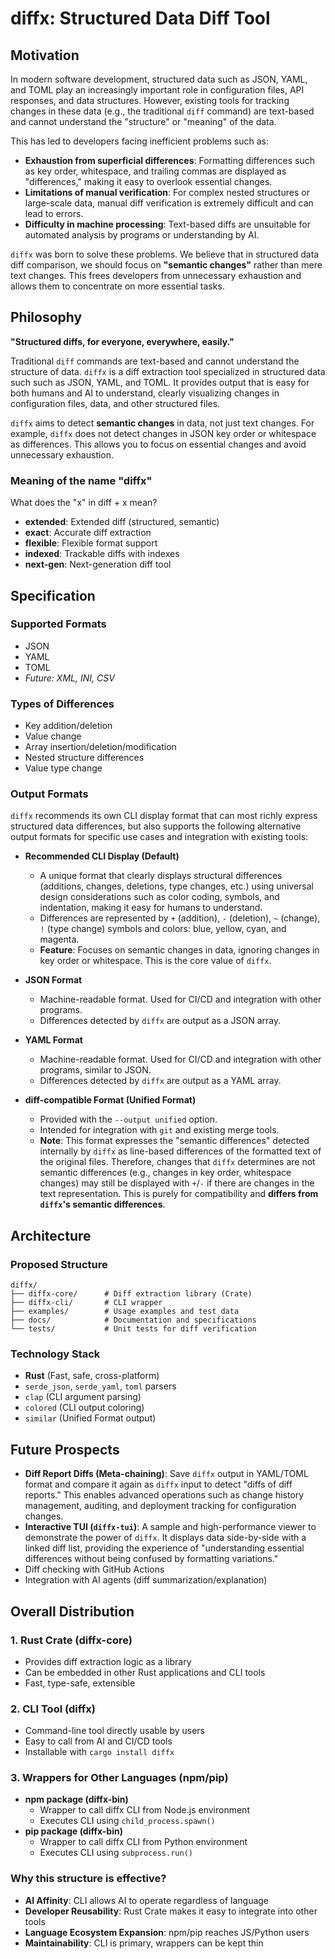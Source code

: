 # diffx: Structured Data Diff Tool

## Motivation

In modern software development, structured data such as JSON, YAML, and TOML play an increasingly important role in configuration files, API responses, and data structures. However, existing tools for tracking changes in these data (e.g., the traditional `diff` command) are text-based and cannot understand the "structure" or "meaning" of the data.

This has led to developers facing inefficient problems such as:

*   **Exhaustion from superficial differences**: Formatting differences such as key order, whitespace, and trailing commas are displayed as "differences," making it easy to overlook essential changes.
*   **Limitations of manual verification**: For complex nested structures or large-scale data, manual diff verification is extremely difficult and can lead to errors.
*   **Difficulty in machine processing**: Text-based diffs are unsuitable for automated analysis by programs or understanding by AI.

`diffx` was born to solve these problems. We believe that in structured data diff comparison, we should focus on **"semantic changes"** rather than mere text changes. This frees developers from unnecessary exhaustion and allows them to concentrate on more essential tasks.

## Philosophy

**"Structured diffs, for everyone, everywhere, easily."**

Traditional `diff` commands are text-based and cannot understand the structure of data. `diffx` is a diff extraction tool specialized in structured data such such as JSON, YAML, and TOML. It provides output that is easy for both humans and AI to understand, clearly visualizing changes in configuration files, data, and other structured files.

`diffx` aims to detect **semantic changes** in data, not just text changes. For example, `diffx` does not detect changes in JSON key order or whitespace as differences. This allows you to focus on essential changes and avoid unnecessary exhaustion.

### Meaning of the name "diffx"
What does the "x" in diff + x mean?

*   **extended**: Extended diff (structured, semantic)
*   **exact**: Accurate diff extraction
*   **flexible**: Flexible format support
*   **indexed**: Trackable diffs with indexes
*   **next-gen**: Next-generation diff tool

## Specification

### Supported Formats
- JSON
- YAML
- TOML
- *Future: XML, INI, CSV*

### Types of Differences
- Key addition/deletion
- Value change
- Array insertion/deletion/modification
- Nested structure differences
- Value type change

### Output Formats
`diffx` recommends its own CLI display format that can most richly express structured data differences, but also supports the following alternative output formats for specific use cases and integration with existing tools:

- **Recommended CLI Display (Default)**
    *   A unique format that clearly displays structural differences (additions, changes, deletions, type changes, etc.) using universal design considerations such as color coding, symbols, and indentation, making it easy for humans to understand.
    *   Differences are represented by `+` (addition), `-` (deletion), `~` (change), `!` (type change) symbols and colors: blue, yellow, cyan, and magenta.
    *   **Feature**: Focuses on semantic changes in data, ignoring changes in key order or whitespace. This is the core value of `diffx`.

- **JSON Format**
    *   Machine-readable format. Used for CI/CD and integration with other programs.
    *   Differences detected by `diffx` are output as a JSON array.

- **YAML Format**
    *   Machine-readable format. Used for CI/CD and integration with other programs, similar to JSON.
    *   Differences detected by `diffx` are output as a YAML array.

- **diff-compatible Format (Unified Format)**
    *   Provided with the `--output unified` option.
    *   Intended for integration with `git` and existing merge tools.
    *   **Note**: This format expresses the "semantic differences" detected internally by `diffx` as line-based differences of the formatted text of the original files. Therefore, changes that `diffx` determines are not semantic differences (e.g., changes in key order, whitespace changes) may still be displayed with `+`/`-` if there are changes in the text representation. This is purely for compatibility and **differs from `diffx`'s semantic differences**.

## Architecture

### Proposed Structure
```
diffx/
├── diffx-core/      # Diff extraction library (Crate)
├── diffx-cli/       # CLI wrapper
├── examples/        # Usage examples and test data
├── docs/            # Documentation and specifications
└── tests/           # Unit tests for diff verification
```

### Technology Stack
- **Rust** (Fast, safe, cross-platform)
- `serde_json`, `serde_yaml`, `toml` parsers
- `clap` (CLI argument parsing)
- `colored` (CLI output coloring)
- `similar` (Unified Format output)

## Future Prospects
- **Diff Report Diffs (Meta-chaining)**: Save `diffx` output in YAML/TOML format and compare it again as `diffx` input to detect "diffs of diff reports." This enables advanced operations such as change history management, auditing, and deployment tracking for configuration changes.
- **Interactive TUI (`diffx-tui`)**: A sample and high-performance viewer to demonstrate the power of `diffx`. It displays data side-by-side with a linked diff list, providing the experience of "understanding essential differences without being confused by formatting variations."
- Diff checking with GitHub Actions
- Integration with AI agents (diff summarization/explanation)

## Overall Distribution

### 1. Rust Crate (diffx-core)
- Provides diff extraction logic as a library
- Can be embedded in other Rust applications and CLI tools
- Fast, type-safe, extensible

### 2. CLI Tool (diffx)
- Command-line tool directly usable by users
- Easy to call from AI and CI/CD tools
- Installable with `cargo install diffx`

### 3. Wrappers for Other Languages (npm/pip)
- **npm package (diffx-bin)**
  - Wrapper to call diffx CLI from Node.js environment
  - Executes CLI using `child_process.spawn()`
- **pip package (diffx-bin)**
  - Wrapper to call diffx CLI from Python environment
  - Executes CLI using `subprocess.run()`

### Why this structure is effective?
- **AI Affinity**: CLI allows AI to operate regardless of language
- **Developer Reusability**: Rust Crate makes it easy to integrate into other tools
- **Language Ecosystem Expansion**: npm/pip reaches JS/Python users
- **Maintainability**: CLI is primary, wrappers can be kept thin
